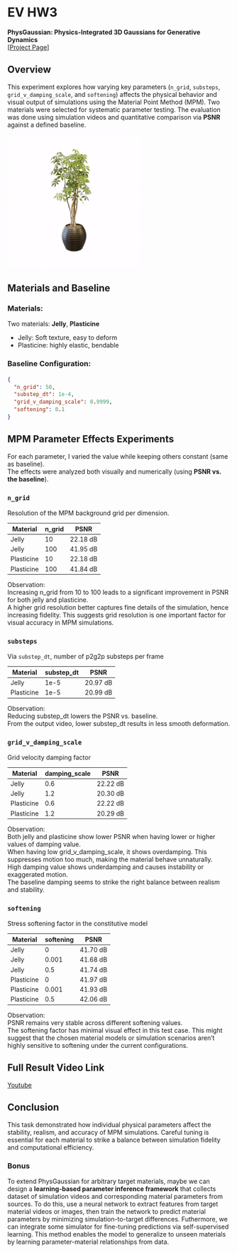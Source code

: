 # EV HW3
**PhysGaussian: Physics-Integrated 3D Gaussians for Generative Dynamics**  
[[Project Page](https://xpandora.github.io/PhysGaussian/)]
 
## Overview
This experiment explores how varying key parameters (`n_grid`, `substeps`, `grid_v_damping_scale`, and `softening`) affects the physical behavior and visual output of simulations using the Material Point Method (MPM). Two materials were selected for systematic parameter testing. The evaluation was done using simulation videos and quantitative comparison via **PSNR** against a defined baseline.

<img src="./jelly_base.gif" width="300"/>

## Materials and Baseline

### Materials:
Two materials: **Jelly**,  **Plasticine**  
- Jelly: Soft texture, easy to deform  
- Plasticine: highly elastic, bendable


### Baseline Configuration:

  ```json
  {
    "n_grid": 50,
    "substep_dt": 1e-4,
    "grid_v_damping_scale": 0.9999,
    "softening": 0.1
  }
  ```

## MPM Parameter Effects Experiments

For each parameter, I varied the value while keeping others constant (same as baseline).  
The effects were analyzed both visually and numerically (using **PSNR vs. the baseline**).

### `n_grid` 
Resolution of the MPM background grid per dimension.

| Material | n_grid | PSNR  |
| -------- | ------ | ----- |
| Jelly | 10 | 22.18 dB |
| Jelly | 100 | 41.95 dB |
| Plasticine | 10 | 22.18 dB |
| Plasticine | 100 | 41.84 dB |

Observation:  
Increasing n_grid from 10 to 100 leads to a significant improvement in PSNR for both jelly and plasticine.  
A higher grid resolution better captures fine details of the simulation, hence increasing fidelity. This suggests grid resolution is one important factor for visual accuracy in MPM simulations.

### `substeps` 
Via `substep_dt`, number of p2g2p substeps per frame

| Material | substep_dt | PSNR  |
| -------- | ---------- | ----- |
| Jelly | 1e-5 | 20.97 dB | 
| Plasticine | 1e-5 | 20.99 dB | 

Observation:  
Reducing substep_dt lowers the PSNR vs. baseline.  
From the output video, lower substep_dt results in less smooth deformation.


### `grid_v_damping_scale`
Grid velocity damping factor

| Material | damping_scale | PSNR |
| -------- | ------------- | ---- |
| Jelly | 0.6 | 22.22 dB | 
| Jelly | 1.2 | 20.30 dB | 
| Plasticine | 0.6 | 22.22 dB | 
| Plasticine | 1.2 | 20.29 dB | 

Observation:  
Both jelly and plasticine show lower PSNR when having lower or higher values of damping value.  
When having low grid_v_damping_scale, it shows overdamping. This suppresses motion too much, making the material behave unnaturally.  
High damping value shows underdamping and causes instability or exaggerated motion.  
The baseline damping seems to strike the right balance between realism and stability.


### `softening`
Stress softening factor in the constitutive model

| Material | softening | PSNR |
| -------- | --------- | ---- |
| Jelly | 0     | 41.70 dB |
| Jelly | 0.001 | 41.68 dB |
| Jelly | 0.5   | 41.74 dB |
| Plasticine | 0      | 41.97 dB |
| Plasticine | 0.001  | 41.93 dB |
| Plasticine | 0.5    | 42.06 dB |

Observation:  
PSNR remains very stable across different softening values.  
The softening factor has minimal visual effect in this test case. This might suggest that the chosen material models or simulation scenarios aren’t highly sensitive to softening under the current configurations.


## Full Result Video Link

[Youtube](https://youtu.be/na8MSLoEwOI)

## Conclusion

This task demonstrated how individual physical parameters affect the stability, realism, and accuracy of MPM simulations. Careful tuning is essential for each material to strike a balance between simulation fidelity and computational efficiency.

### Bonus
To extend PhysGaussian for arbitrary target materials, maybe we can design a **learning-based parameter inference framework** that collects dataset of simulation videos and corresponding material parameters from sources.
To do this, use a neural network to extract features from target material videos or images, then train the network to predict material parameters by minimizing simulation-to-target differences. Futhermore, we can integrate some simulator for fine-tuning predictions via self-supervised learning.
This method enables the model to generalize to unseen materials by learning parameter-material relationships from data.

